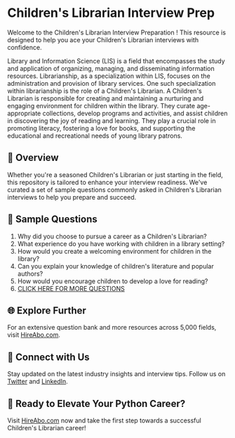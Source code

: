 # Children's Librarian Interview Prep

Welcome to the Children's Librarian Interview Preparation ! This resource is designed to help you ace your Children's Librarian interviews with confidence.

Library and Information Science (LIS) is a field that encompasses the study and application of organizing, managing, and disseminating information resources. Librarianship, as a specialization within LIS, focuses on the administration and provision of library services. One such specialization within librarianship is the role of a Children's Librarian. A Children's Librarian is responsible for creating and maintaining a nurturing and engaging environment for children within the library. They curate age-appropriate collections, develop programs and activities, and assist children in discovering the joy of reading and learning. They play a crucial role in promoting literacy, fostering a love for books, and supporting the educational and recreational needs of young library patrons.

## 🚀 Overview

Whether you're a seasoned Children's Librarian or just starting in the field, this repository is tailored to enhance your interview readiness. We've curated a set of sample questions commonly asked in Children's Librarian interviews to help you prepare and succeed.

## 📝 Sample Questions

1. Why did you choose to pursue a career as a Children's Librarian?
2. What experience do you have working with children in a library setting?
3. How would you create a welcoming environment for children in the library?
4. Can you explain your knowledge of children's literature and popular authors?
5. How would you encourage children to develop a love for reading?
6. [CLICK HERE FOR MORE QUESTIONS](https://hireabo.com/job/18_0_3/Childrens%20Librarian)

## 🌐 Explore Further

For an extensive question bank and more resources across 5,000 fields, visit [HireAbo.com](https://www.hireabo.com).

## 📱 Connect with Us

Stay updated on the latest industry insights and interview tips. Follow us on [Twitter](https://twitter.com/hireabo) and [LinkedIn](https://www.linkedin.com/in/hire-abo-3609972a8/).

## 🚀 Ready to Elevate Your Python Career?

Visit [HireAbo.com](https://www.hireabo.com) now and take the first step towards a successful Children's Librarian career!